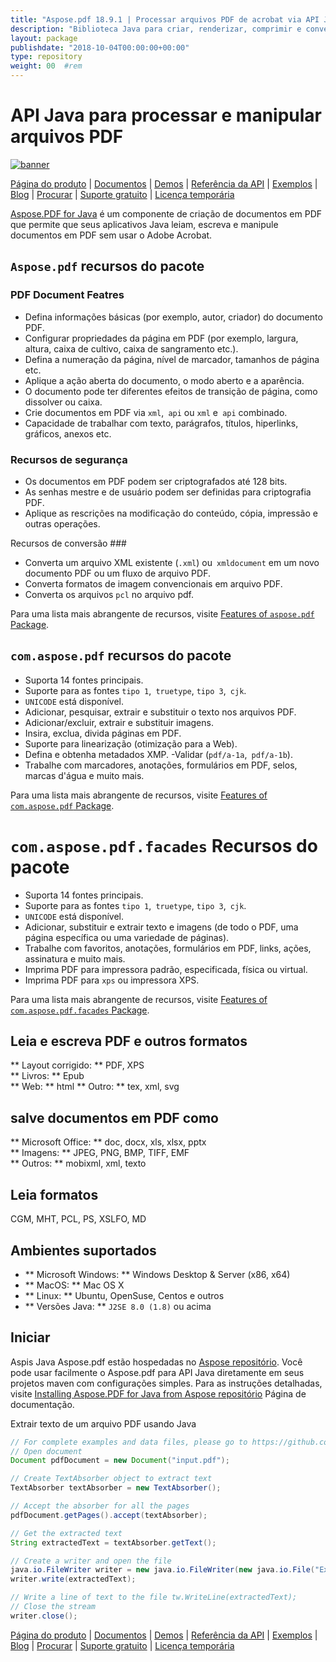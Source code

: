 ```yaml
---
title: "Aspose.pdf 18.9.1 | Processar arquivos PDF de acrobat via API Java" 
description: "Biblioteca Java para criar, renderizar, comprimir e converter pdf. Suporta fontes personalizadas, JavaScript, gráficos, marcadores, imagens, exportação, anotação, formulários e impressão." 
layout: package
publishdate: "2018-10-04T00:00:00+00:00"
type: repository
weight: 00	#rem
---
```


# API Java para processar e manipular arquivos PDF
[![banner](/res_repo/img/compress/aspose_pdf-for-java-banner.png)](./)

[Página do produto](https://products.aspose.com/pdf/java) | [Documentos](https://docs.aspose.com/pdf/java/) | [Demos](https://products.aspose.app/pdf/family) | [Referência da API](https://apireference.aspose.com/pdf/java) | [Exemplos](https://github.com/aspose-pdf/Aspose.PDF-for-Java/tree/master/Exemplos) | [Blog](https://blog.aspose.com/category/pdf/) | [Procurar](https://search.aspose.com/) | [Suporte gratuito](https://forum.aspose.com/c/pdf) | [Licença temporária](https://purchase.aspose.com/temporary-license)

[Aspose.PDF for Java](https://products.aspose.com/pdf/java) é um componente de criação de documentos em PDF que permite que seus aplicativos Java leiam, escreva e manipule documentos em PDF sem usar o Adobe Acrobat.

## `Aspose.pdf` recursos do pacote

### PDF Document Featres
- Defina informações básicas (por exemplo, autor, criador) do documento PDF.
- Configurar propriedades da página em PDF (por exemplo, largura, altura, caixa de cultivo, caixa de sangramento etc.).
- Defina a numeração da página, nível de marcador, tamanhos de página etc.
- Aplique a ação aberta do documento, o modo aberto e a aparência.
- O documento pode ter diferentes efeitos de transição de página, como dissolver ou caixa.
- Crie documentos em PDF via `xml`,` api` ou `xml` e` api` combinado.
- Capacidade de trabalhar com texto, parágrafos, títulos, hiperlinks, gráficos, anexos etc.

### Recursos de segurança
- Os documentos em PDF podem ser criptografados até 128 bits.
- As senhas mestre e de usuário podem ser definidas para criptografia PDF.
- Aplique as rescrições na modificação do conteúdo, cópia, impressão e outras operações.

Recursos de conversão ###
- Converta um arquivo XML existente (`.xml`) ou` xmldocument` em um novo documento PDF ou um fluxo de arquivo PDF.
- Converta formatos de imagem convencionais em arquivo PDF.
- Converta os arquivos `pcl` no arquivo pdf.

Para uma lista mais abrangente de recursos, visite [Features of `aspose.pdf` Package](https://docs.aspose.com/pdf/java/features-of-aspose-pdf-package/).

## `com.aspose.pdf` recursos do pacote
- Suporta 14 fontes principais.
- Suporte para as fontes `tipo 1`,` truetype`, `tipo 3`,` cjk`.
- `UNICODE` está disponível.
- Adicionar, pesquisar, extrair e substituir o texto nos arquivos PDF.
- Adicionar/excluir, extrair e substituir imagens.
- Insira, exclua, divida páginas em PDF.
- Suporte para linearização (otimização para a Web).
- Defina e obtenha metadados XMP.
-Validar (`pdf/a-1a`,` pdf/a-1b`).
- Trabalhe com marcadores, anotações, formulários em PDF, selos, marcas d'água e muito mais.

Para uma lista mais abrangente de recursos, visite [Features of `com.aspose.pdf` Package](https://docs.aspose.com/pdf/java/features-of-com-aspose-pdf-package/).

# `com.aspose.pdf.facades` Recursos do pacote
- Suporta 14 fontes principais.
- Suporte para as fontes `tipo 1`,` truetype`, `tipo 3`,` cjk`.
- `UNICODE` está disponível.
- Adicionar, substituir e extrair texto e imagens (de todo o PDF, uma página específica ou uma variedade de páginas).
- Trabalhe com favoritos, anotações, formulários em PDF, links, ações, assinatura e muito mais.
- Imprima PDF para impressora padrão, especificada, física ou virtual.
- Imprima PDF para `xps` ou impressora XPS.

Para uma lista mais abrangente de recursos, visite [Features of `com.aspose.pdf.facades` Package](https://docs.aspose.com/pdf/java/features-of-com-aspose-pdf-facades-package/).

## Leia e escreva PDF e outros formatos
** Layout corrigido: ** PDF, XPS \
** Livros: ** Epub \
** Web: ** html
** Outro: ** tex, xml, svg

## salve documentos em PDF como
** Microsoft Office: ** doc, docx, xls, xlsx, pptx \
** Imagens: ** JPEG, PNG, BMP, TIFF, EMF \
** Outros: ** mobixml, xml, texto

## Leia formatos
CGM, MHT, PCL, PS, XSLFO, MD

## Ambientes suportados
- ** Microsoft Windows: ** Windows Desktop & Server (x86, x64)
- ** MacOS: ** Mac OS X
- ** Linux: ** Ubuntu, OpenSuse, Centos e outros
- ** Versões Java: ** `J2SE 8.0 (1.8)` ou acima

## Iniciar

Aspis Java Aspose.pdf estão hospedadas no [Aspose repositório](https://releases.aspose.com/pdf/java/). Você pode usar facilmente o Aspose.pdf para API Java diretamente em seus projetos maven com configurações simples. Para as instruções detalhadas, visite [Installing Aspose.PDF for Java from Aspose repositório](https://docs.aspose.com/pdf/java/installation/) Página de documentação.

Extrair texto de um arquivo PDF usando Java

```java
// For complete examples and data files, please go to https://github.com/aspose-pdf/Aspose.Pdf-for-Java
// Open document
Document pdfDocument = new Document("input.pdf");

// Create TextAbsorber object to extract text
TextAbsorber textAbsorber = new TextAbsorber();

// Accept the absorber for all the pages
pdfDocument.getPages().accept(textAbsorber);

// Get the extracted text
String extractedText = textAbsorber.getText();

// Create a writer and open the file
java.io.FileWriter writer = new java.io.FileWriter(new java.io.File("Extracted_text.txt"));
writer.write(extractedText);

// Write a line of text to the file tw.WriteLine(extractedText);
// Close the stream
writer.close();
```

[Página do produto](https://products.aspose.com/pdf/java) | [Documentos](https://docs.aspose.com/pdf/java/) | [Demos](https://products.aspose.app/pdf/family) | [Referência da API](https://apireference.aspose.com/pdf/java) | [Exemplos](https://github.com/aspose-pdf/Aspose.PDF-for-Java/tree/master/Exemplos) | [Blog](https://blog.aspose.com/category/pdf/) | [Procurar](https://search.aspose.com/) | [Suporte gratuito](https://forum.aspose.com/c/pdf) | [Licença temporária](https://purchase.aspose.com/temporary-license)
